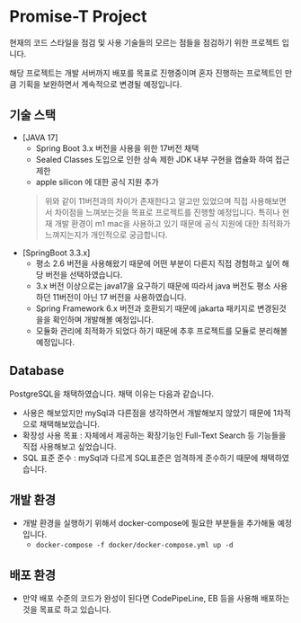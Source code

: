 # Promise-T Project
현재의 코드 스타일을 점검 및 사용 기술들의 모르는 점들을 점검하기 위한 프로젝트 입니다.

해당 프로젝트는 개발 서버까지 배포를 목표로 진행중이며 혼자 진행하는 프로젝트인 만큼 기획을 보완하면서 계속적으로 변경될 예정입니다.

## 기술 스택
 * [JAVA 17]
   * Spring Boot 3.x 버전을 사용을 위한 17버전 채택
   * Sealed Classes 도입으로 인한 상속 제한 JDK 내부 구현을 캡슐화 하여 접근 제한
   * apple silicon 에 대한 공식 지원 추가
   > 위와 같이 11버전과의 차이가 존재한다고 알고만 있었으며 직접 사용해보면서 차이점을 느껴보는것을 목표로 프로젝트를 진행할 예정입니다.
특히나 현재 개발 환경이 m1 mac을 사용하고 있기 때문에 공식 지원에 대한 최적화가 느껴지는지가 개인적으로 궁금합니다.
 * [SpringBoot 3.3.x]
   * 평소 2.6 버전을 사용해왔기 때문에 어떤 부분이 다른지 직접 경험하고 싶어 해당 버전을 선택하였습니다.
   * 3.x 버전 이상으로는 java17을 요구하기 때문에 따라서 java 버전도 평소 사용하던 11버전이 아닌 17 버전을 사용하였습니다.
   * Spring Framework 6.x 버전과 호환되기 때문에 jakarta 패키지로 변경된것을을 확인하며 개발해볼 예정입니다.
   * 모듈화 관리에 최적화가 되었다 하기 때문에 추후 프로젝트를 모듈로 분리해볼 예정입니다.

## Database
PostgreSQL을 채택하였습니다.
채택 이유는 다음과 같습니다.
- 사용은 해보았지만 mySql과 다른점을 생각하면서 개발해보지 않았기 때문에 1차적으로 채택해보았습니다.
- 확장성 사용 목표 : 자체에서 제공하는 확장기능인 Full-Text Search 등 기능들을 직접 사용해보고 싶었습니다.
- SQL 표준 준수 : mySql과 다르게 SQL표준은 엄격하게 준수하기 때문에 채택하였습니다.

## 개발 환경
* 개발 환경을 실행하기 위해서 docker-compose에 필요한 부분들을 추가해둘 예정입니다.
  * ```docker-compose -f docker/docker-compose.yml up -d```

## 배포 환경
* 만약 배포 수준의 코드가 완성이 된다면 CodePipeLine, EB 등을 사용해 배포하는것을 목표로 하고 있습니다.